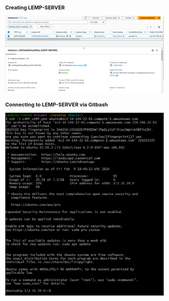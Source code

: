 ### Creating LEMP-SERVER

![alt text](<Images/Screenshot 2024-02-09 182415.png>)

### Connecting to LEMP-SERVER via Gitbash

![alt text](<Images/Screenshot 2024-02-09 194803.png>)